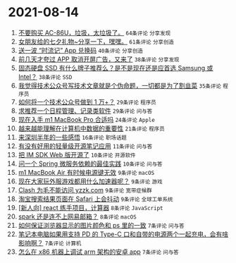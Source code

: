 # 2021-08-14

1. [不要购买 AC-86U，垃圾，太垃圾了。](https://www.v2ex.com/t/795716) `64条评论` `分享发现`
1. [女朋友给的七夕礼物~分享一下，嘿嘿。](https://www.v2ex.com/t/795722) `61条评论` `分享创造`
1. [送一波 “时流记” App 兑换码](https://www.v2ex.com/t/795711) `40条评论` `分享创造`
1. [前几天才夸过 APP 取消开屏广告，又来了](https://www.v2ex.com/t/795719) `38条评论` `分享发现`
1. [固态硬盘 SSD 有什么牌子推荐么？是不是现在还是应首选 Samsung 或 Intel？](https://www.v2ex.com/t/795755) `38条评论` `SSD`
1. [我觉得技术公众号写技术文章就是个伪命题，一切都是为了割韭菜](https://www.v2ex.com/t/795733) `35条评论` `程序员`
1. [如何将一个技术公众号做到 1 万+？](https://www.v2ex.com/t/795709) `29条评论` `程序员`
1. [求推荐一个日程管理、记录类软件](https://www.v2ex.com/t/795754) `29条评论` `问与答`
1. [现在入手 m1 MacBook Pro 合适吗](https://www.v2ex.com/t/795760) `24条评论` `Apple`
1. [越来越能理解在计算机中数据的重要性](https://www.v2ex.com/t/795726) `21条评论` `程序员`
1. [来深圳半年的一些感悟](https://www.v2ex.com/t/795792) `16条评论` `职场话题`
1. [有没有好用的轻量级开源笔记应用](https://www.v2ex.com/t/795723) `11条评论` `问与答`
1. [把 IM SDK Web 版开源了](https://www.v2ex.com/t/795738) `10条评论` `开源软件`
1. [问一个 Spring 微服务依赖的最佳实践](https://www.v2ex.com/t/795717) `10条评论` `问与答`
1. [m1 MacBook Air 有时候电源键无效](https://www.v2ex.com/t/795794) `9条评论` `macOS`
1. [现在大家玩外服游戏都用什么加速器呢？](https://www.v2ex.com/t/795771) `9条评论` `游戏`
1. [Clash 为毛不能访问 yzzk.com](https://www.v2ex.com/t/795783) `9条评论` `宽带症候群`
1. [淘宝搜索结果页面在 Safari 上会抖动](https://www.v2ex.com/t/795727) `9条评论` `全球工单系统`
1. [[新人向] react 练手项目，计算器](https://www.v2ex.com/t/795776) `8条评论` `JavaScript`
1. [spark 还是连不上网易邮箱？](https://www.v2ex.com/t/795720) `8条评论` `macOS`
1. [如何保证浏览器显示的图片颜色和 ps 里的一致](https://www.v2ex.com/t/795797) `7条评论` `问与答`
1. [笔记本电脑如果用支持 PD 的 Type-C 口和自带的电源两个一起充电，会有啥影响啊？](https://www.v2ex.com/t/795781) `7条评论` `计算机`
1. [怎么在 x86 机器上调试 arm 架构的安卓 app](https://www.v2ex.com/t/795778) `7条评论` `问与答`
